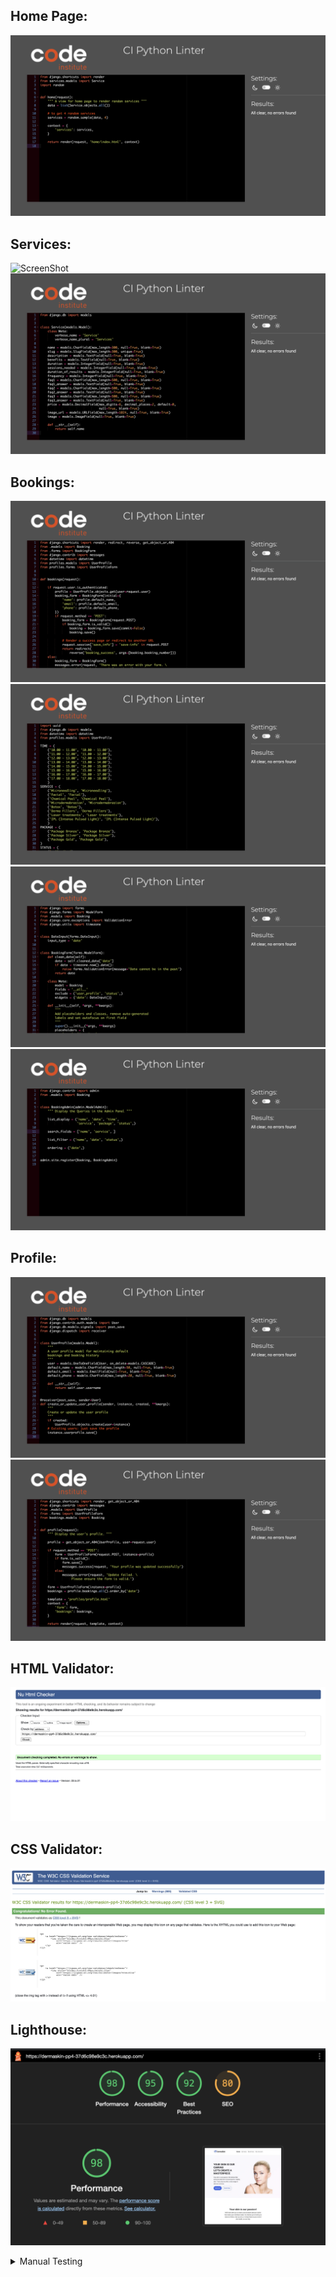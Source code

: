 ## Home Page:

![ScreenShot](./documents/readme_images/home-view.png)

## Services:

![ScreenShot](./documents/readme_images/service-view.png)
![ScreenShot](./documents/readme_images/service-model.png)

## Bookings:

![ScreenShot](./documents/readme_images/booking-view.png)
![ScreenShot](./documents/readme_images/booking-model.png)
![ScreenShot](./documents/readme_images/booking-form.png)
![ScreenShot](./documents/readme_images/booking-admin.png)

## Profile:

![ScreenShot](./documents/readme_images/user-model.png)
![ScreenShot](./documents/readme_images/user-view.png)

## HTML Validator:

![ScreenShot](./documents/readme_images/HTML.png)

## CSS Validator:

![ScreenShot](./documents/readme_images/CSS.png)

## Lighthouse:

![ScreenShot](./documents/readme_images/lighthouse.png)


<details>
<summary>Manual Testing</summary>

<meta http-equiv="Content-Type" content="text/html; charset=utf-8">
<link type="text/css" rel="stylesheet" href="resources/sheet.css">
<style type="text/css">
    .ritz .waffle a {
        color: inherit;
    }
    .ritz .waffle .s4 {
        background-color: #0d1117;
        text-align: left;
        color: #e6edf3;
        font-family: 'Arial';
        font-size: 12pt;
        vertical-align: bottom;
        white-space: normal;
        overflow: hidden;
        word-wrap: break-word;
        direction: ltr;
        padding: 2px 3px 2px 3px;
    }
    .ritz .waffle .s0 {
        background-color: #0d1117;
        text-align: center;
        font-weight: bold;
        color: #e6edf3;
        font-family: 'docs--apple-system', Arial;
        font-size: 12pt;
        vertical-align: bottom;
        white-space: normal;
        overflow: hidden;
        word-wrap: break-word;
        direction: ltr;
        padding: 2px 3px 2px 3px;
    }
    .ritz .waffle .s1 {
        background-color: #0d1117;
        text-align: center;
        font-weight: bold;
        color: #e6edf3;
        font-family: 'docs--apple-system', Arial;
        font-size: 12pt;
        vertical-align: bottom;
        white-space: nowrap;
        direction: ltr;
        padding: 2px 3px 2px 3px;
    }
    .ritz .waffle .s3 {
        background-color: #0d1117;
        text-align: left;
        color: #e6edf3;
        font-family: 'docs--apple-system', Arial;
        font-size: 12pt;
        vertical-align: bottom;
        white-space: nowrap;
        direction: ltr;
        padding: 2px 3px 2px 3px;
    }
    .ritz .waffle .s2 {
        background-color: #0d1117;
        text-align: left;
        color: #e6edf3;
        font-family: 'docs--apple-system', Arial;
        font-size: 12pt;
        vertical-align: bottom;
        white-space: normal;
        overflow: hidden;
        word-wrap: break-word;
        direction: ltr;
        padding: 2px 3px 2px 3px;
    }
</style>
<div class="ritz grid-container" dir="ltr">
    <table class="waffle" cellspacing="0" cellpadding="0">
        <tbody>
            <tr style="height: 20px"><td class="s0" dir="ltr">Feature</td>
                <td class="s0" dir="ltr">Expected Outcome</td>
                <td class="s0" dir="ltr">Testing Performed</td>
                <td class="s0" dir="ltr">Result</td>
                <td class="s1" dir="ltr">Pass/Fail</td>
            </tr>
            <tr style="height: 20px"><td class="s2" dir="ltr">Navbar</td>
                <td class="s2"></td>
                <td class="s2"></td>
                <td class="s2"></td>
                <td class="s3"></td>
            </tr>
            <tr style="height: 20px"><td class="s2"></td>
                <td class="s2"></td>
                <td class="s2"></td>
                <td class="s2"></td>
                <td class="s3"></td>
            </tr>
            <tr style="height: 20px"><td class="s2" dir="ltr">Register Link (only shown if User not logged in)</td>
                <td class="s2" dir="ltr">When clicked the user will be redirected to the Register page.</td>
                <td class="s2" dir="ltr">Clicked link</td>
                <td class="s2" dir="ltr">Redirected to the register page.</td>
                <td class="s3" dir="ltr">Pass</td>
            </tr>
            <tr style="height: 20px"><td class="s2" dir="ltr">Login Link (only shown if User not logged in)</td>
                <td class="s2" dir="ltr">When clicked the user will be redirected to the Login page.</td>
                <td class="s2" dir="ltr">Clicked link</td>
                <td class="s2" dir="ltr">Redirected to the login page.</td>
                <td class="s3" dir="ltr">Pass</td>
            </tr>
            <tr style="height: 20px"><td class="s4" dir="ltr">Home Link / Logo</td>
                <td class="s2" dir="ltr">When clicked the user will be redirected to the home page.</td>
                <td class="s2" dir="ltr">Clicked link</td>
                <td class="s2" dir="ltr">Redirected to the home page</td>
                <td class="s3" dir="ltr">Pass</td>
            </tr>
            <tr style="height: 20px"><td class="s4" dir="ltr">Logout Link (Logged in users only)</td>
                <td class="s4" dir="ltr">When clicked the user will be redirected to the Logout page and a message
                    displayed to let the user know they will be logged out. On cliking Sing Out, they receive a success
                    message and are logged out.</td>
                <td class="s2" dir="ltr">Clicked link</td>
                <td class="s4" dir="ltr">Redirected to home page and alert message displayed to let me know I have been
                    logged out</td>
                <td class="s3" dir="ltr">Pass</td>
            </tr>
            <tr style="height: 20px"><td class="s4" dir="ltr"></td>
                <td class="s2"></td>
                <td class="s2"></td>
                <td class="s2"></td>
                <td class="s3"></td>
            </tr>
            <tr style="height: 20px"><td class="s4" dir="ltr">Footer</td>
                <td class="s2" dir="ltr"></td>
                <td class="s2" dir="ltr"></td>
                <td class="s2" dir="ltr"></td>
                <td class="s3" dir="ltr"></td>
            </tr>
            <tr style="height: 20px"><td class="s2" dir="ltr"></td>
                <td class="s2" dir="ltr"></td>
                <td class="s2" dir="ltr"></td>
                <td class="s2" dir="ltr"></td>
                <td class="s3" dir="ltr"></td>
            </tr>
            <tr style="height: 20px"><td class="s4" dir="ltr">Menu links</td>
                <td class="s4" dir="ltr">When clicked the user will be redirected to Services/Book Now/My Profile</td>
                <td class="s2" dir="ltr">Clicked link</td>
                <td class="s4" dir="ltr">When clicked the user will be redirected to Services/Book Now/My Profile</td>
                <td class="s3" dir="ltr"></td>
            </tr>
            <tr style="height: 20px"><td class="s2" dir="ltr">Facebook icon</td>
                <td class="s2" dir="ltr">When clicked the user will be redirected to Facebook on a new browser page.
                </td>
                <td class="s2" dir="ltr">Clicked icon</td>
                <td class="s2" dir="ltr">Redirected to Facebook on a new browser page.</td>
                <td class="s3" dir="ltr">Pass</td>
            </tr>
            <tr style="height: 20px"><td class="s2" dir="ltr">Instagram icon</td>
                <td class="s2" dir="ltr">When clicked the user will be redirected to Instagram on a new browser page.
                </td>
                <td class="s2" dir="ltr">Clicked icon</td>
                <td class="s2" dir="ltr">Redirected to Instagram on a new browser page.</td>
                <td class="s3" dir="ltr">Pass</td>
            </tr>
            <tr style="height: 20px">
                <td class="s4" dir="ltr">YouTube icon</td>
                <td class="s2" dir="ltr">When clicked the user will be redirected to Twitter on a new browser page.</td>
                <td class="s2" dir="ltr">Clicked icon</td>
                <td class="s4" dir="ltr">Redirected to YouTube on a new browser page.</td>
                <td class="s3" dir="ltr">Pass</td>
            </tr>
            <tr style="height: 20px">
                <td class="s2"></td>
                <td class="s2"></td>
                <td class="s2"></td>
                <td class="s2"></td>
                <td class="s3"></td>
            </tr>
            <tr style="height: 20px">
                <td class="s2" dir="ltr">Login Page</td>
                <td class="s2"></td>
                <td class="s2"></td>
                <td class="s2"></td>
                <td class="s3"></td>
            </tr>
            <tr style="height: 20px">
                <td class="s2"></td>
                <td class="s2"></td>
                <td class="s2"></td>
                <td class="s2"></td>
                <td class="s3"></td>
            </tr>
            <tr style="height: 20px">
                <td class="s4" dir="ltr">Register link</td>
                <td class="s2" dir="ltr">When clicked the user will be redirected to the register page.</td>
                <td class="s2" dir="ltr">Clicked link</td>
                <td class="s2" dir="ltr">Redirected to the register page</td>
                <td class="s3" dir="ltr">Pass</td>
            </tr>
            <tr style="height: 20px">
                <td class="s2" dir="ltr">Username input - empty</td>
                <td class="s2" dir="ltr">This is a required field so the form should not submit if empty</td>
                <td class="s2" dir="ltr">Tried to submit the form with this field empty</td>
                <td class="s2" dir="ltr">Tooltip tells me this field is required</td>
                <td class="s3" dir="ltr">Pass</td>
            </tr>
            <tr style="height: 20px">
                <td class="s2" dir="ltr">Password input empty</td>
                <td class="s2" dir="ltr">This is a required field so the form should not submit if empty</td>
                <td class="s2" dir="ltr">Tried to submit the form with this field empty</td>
                <td class="s2" dir="ltr">tooltip tells me this field is required</td>
                <td class="s3" dir="ltr">Pass</td>
            </tr>
            <tr style="height: 20px">
                <td class="s4" dir="ltr">Login button</td>
                <td class="s4" dir="ltr">Returns User to Home page Logout and My Profile option in Account. Alert
                    message shown welcoming the user and User Greeting visible in the navbar</td>
                <td class="s2" dir="ltr">Submitted form</td>
                <td class="s4" dir="ltr">Redirected to the Home page and alert message shown</td>
                <td class="s3" dir="ltr">Pass</td>
            </tr>
            <tr style="height: 20px">
                <td class="s2" dir="ltr">Incorrect username or password used</td>
                <td class="s4" dir="ltr">An alert message should display saying username/password incorrect - this is
                    defensive programming - not letting user know which input is incorrect</td>
                <td class="s2" dir="ltr">Incorrect username/password entered</td>
                <td class="s4" dir="ltr">Alert message to let the user know they have entered an incorrect
                    username/password</td>
                <td class="s3" dir="ltr">Pass</td>
            </tr>
            <tr style="height: 20px">
                <td class="s2"></td>
                <td class="s2"></td>
                <td class="s2"></td>
                <td class="s2"></td>
                <td class="s3"></td>
            </tr>
            <tr style="height: 20px">
                <td class="s2" dir="ltr">Register Page</td>
                <td class="s2"></td>
                <td class="s2"></td>
                <td class="s2"></td>
                <td class="s3"></td>
            </tr>
            <tr style="height: 20px">
                <td class="s2"></td>
                <td class="s2"></td>
                <td class="s2"></td>
                <td class="s2"></td>
                <td class="s3"></td>
            </tr>
            <tr style="height: 20px">
                <td class="s2" dir="ltr">Username input</td>
                <td class="s2" dir="ltr">Required field, user will be prompted if left blank</td>
                <td class="s2" dir="ltr">Left blank</td>
                <td class="s2" dir="ltr">tooltip lets the user know this is required field</td>
                <td class="s3" dir="ltr">Pass</td>
            </tr>
            <tr style="height: 20px">
                <td class="s2" dir="ltr">Username input - empty</td>
                <td class="s2" dir="ltr">The username is a required field, so should not submit with no value</td>
                <td class="s2" dir="ltr">Tried to submit form with no value entered</td>
                <td class="s2" dir="ltr">Tooltip lets user know this value is required</td>
                <td class="s3" dir="ltr">Pass</td>
            </tr>
            <tr style="height: 20px">
                <td class="s2" dir="ltr">Email input</td>
                <td class="s2" dir="ltr">The email input is not a required field, but if used must be an email address
                    format</td>
                <td class="s2" dir="ltr">Entered plain text</td>
                <td class="s2" dir="ltr">Tooltip tells user to use an email address here</td>
                <td class="s3" dir="ltr">Pass</td>
            </tr>
            <tr style="height: 20px">
                <td class="s2" dir="ltr">Password input</td>
                <td class="s2" dir="ltr">This field should be at least 8 characters long</td>
                <td class="s2" dir="ltr">Entered password less than 5 characters long</td>
                <td class="s2" dir="ltr">Tooltip tells user the password should be at least 8 characters long</td>
                <td class="s3" dir="ltr">Pass</td>
            </tr>
            <tr style="height: 20px">
                <td class="s2" dir="ltr">Password input - empty</td>
                <td class="s2" dir="ltr">The password is a required field, so should not submit with no value</td>
                <td class="s2" dir="ltr">Tried to submit form with no value entered</td>
                <td class="s2" dir="ltr">Tooltip lets user know this value is required</td>
                <td class="s3" dir="ltr">Pass</td>
            </tr>
            <tr style="height: 20px">
                <td class="s2" dir="ltr">Register button</td>
                <td class="s4" dir="ltr">Should redirect user to the Home page as a Registered and Logged in user, and a
                    successful alert message</td>
                <td class="s2" dir="ltr">Created new user and submitted form</td>
                <td class="s4" dir="ltr">Redirected to the home page and alert message shown</td>
                <td class="s3" dir="ltr">Pass</td>
            </tr>
            <tr style="height: 20px">
                <td class="s2"></td>
                <td class="s2"></td>
                <td class="s2"></td>
                <td class="s2"></td>
                <td class="s3"></td>
            </tr>
            <tr style="height: 20px">
                <td class="s4" dir="ltr">Services</td>
                <td class="s2"></td>
                <td class="s2"></td>
                <td class="s2"></td>
                <td class="s3"></td>
            </tr>
            <tr style="height: 20px">
                <td class="s2"></td>
                <td class="s2"></td>
                <td class="s2"></td>
                <td class="s2"></td>
                <td class="s3"></td>
            </tr>
            <tr style="height: 20px">
                <td class="s4" dir="ltr">Edit/Delete buttons visible if admin if authenticated</td>
                <td class="s4" dir="ltr">The Edit / Delete buttons show only for admin when authenticated</td>
                <td class="s2" dir="ltr">Visual test</td>
                <td class="s4" dir="ltr">Edit/Delete buttons visible if admin if authenticated</td>
                <td class="s3" dir="ltr">Pass</td>
            </tr>
            <tr style="height: 20px">
                <td class="s4" dir="ltr">Edit button</td>
                <td class="s4" dir="ltr">Edit button redirects admin to edit_service page</td>
                <td class="s2" dir="ltr">Clicked button</td>
                <td class="s4" dir="ltr">Edit button redirects admin to edit_service page</td>
                <td class="s3" dir="ltr">Pass</td>
            </tr>
            <tr style="height: 20px">
                <td class="s4" dir="ltr">Delete button</td>
                <td class="s4" dir="ltr">Delete button redirects admin to services page and deletes the service</td>
                <td class="s2" dir="ltr">Clicked button</td>
                <td class="s4" dir="ltr">Delete button redirects admin to services page and deletes the service</td>
                <td class="s3" dir="ltr">Pass</td>
            </tr>
            <tr style="height: 20px">
                <td class="s4" dir="ltr">When clicking on Services the services page renders</td>
                <td class="s4" dir="ltr">When the user clicks this link they should be taken to the services page</td>
                <td class="s2" dir="ltr">Clicked button</td>
                <td class="s4" dir="ltr">Redirected to services page</td>
                <td class="s3" dir="ltr">Pass</td>
            </tr>
            <tr style="height: 20px">
                <td class="s4" dir="ltr">Service detail page</td>
                <td class="s4" dir="ltr">When user clicks Read More button it is redirected to Service detail page</td>
                <td class="s2" dir="ltr">Clicked button</td>
                <td class="s4" dir="ltr">Service detail page renders for the correct service</td>
                <td class="s3" dir="ltr">Pass</td>
            </tr>
            <tr style="height: 20px">
                <td class="s4" dir="ltr">Data renders correctly</td>
                <td class="s4" dir="ltr">When service detail page renders, the data shown is correct and specific to the
                    product</td>
                <td class="s4" dir="ltr">Visual test</td>
                <td class="s4" dir="ltr">Data rendered is spesific to rendered product</td>
                <td class="s3" dir="ltr">Pass</td>
            </tr>
            <tr style="height: 20px">
                <td class="s4" dir="ltr">Toggle FAQ accordion</td>
                <td class="s4" dir="ltr">When clicked on FAQ questions the body of the accordion is expanding</td>
                <td class="s4" dir="ltr">Clicked header</td>
                <td class="s4" dir="ltr">When clicked on FAQ questions the body of the accordion is expanding</td>
                <td class="s3" dir="ltr">Pass</td>
            </tr>
            <tr style="height: 20px">
                <td class="s2"></td>
                <td class="s2"></td>
                <td class="s2"></td>
                <td class="s2"></td>
                <td class="s3"></td>
            </tr>
            <tr style="height: 20px">
                <td class="s4" dir="ltr">Booking Page</td>
                <td class="s2" dir="ltr"></td>
                <td class="s2" dir="ltr"></td>
                <td class="s2" dir="ltr"></td>
                <td class="s3" dir="ltr"></td>
            </tr>
            <tr style="height: 20px">
                <td class="s2" dir="ltr"></td>
                <td class="s2" dir="ltr"></td>
                <td class="s2" dir="ltr"></td>
                <td class="s2" dir="ltr"></td>
                <td class="s3" dir="ltr"></td>
            </tr>
            <tr style="height: 20px">
                <td class="s4" dir="ltr">Booking page renders</td>
                <td class="s4" dir="ltr">When link is clicked the page is rendering correctly </td>
                <td class="s2" dir="ltr">Clicked button</td>
                <td class="s4" dir="ltr">When link is clicked the page is rendering correctly </td>
                <td class="s3" dir="ltr">Pass</td>
            </tr>
            <tr style="height: 20px">
                <td class="s4" dir="ltr">Form data</td>
                <td class="s4" dir="ltr">If user is authenticated and has updated profile data forms should be prefilled
                </td>
                <td class="s4" dir="ltr">Visual test</td>
                <td class="s4" dir="ltr">Form is prefilled when user is authenticated with the users data</td>
                <td class="s3" dir="ltr">Pass</td>
            </tr>
            <tr style="height: 20px">
                <td class="s4" dir="ltr">Submit</td>
                <td class="s4" dir="ltr">On submit the form should save the data and redirect to susccess page</td>
                <td class="s2" dir="ltr">Clicked button</td>
                <td class="s4" dir="ltr">Redirected to success page and alert message received with booking number</td>
                <td class="s3" dir="ltr">Pass</td>
            </tr>
            <tr style="height: 20px">
                <td class="s4" dir="ltr">Submit form with past date</td>
                <td class="s4" dir="ltr">The form should raise an error and return the form</td>
                <td class="s2" dir="ltr">Clicked button</td>
                <td class="s4" dir="ltr">Error was raised in the form and the data wasn&#39;t saved</td>
                <td class="s3" dir="ltr">Pass</td>
            </tr>
            <tr style="height: 20px">
                <td class="s4" dir="ltr">Success page</td>
                <td class="s4" dir="ltr">When rendered it should show details of the booking (name, date, time, etc</td>
                <td class="s4" dir="ltr">Visual test</td>
                <td class="s4" dir="ltr">Success page renders with the correct data from the form submit</td>
                <td class="s3" dir="ltr">Pass</td>
            </tr>
            <tr style="height: 20px">
                <td class="s2"></td>
                <td class="s2"></td>
                <td class="s2"></td>
                <td class="s2"></td>
                <td class="s3"></td>
            </tr>
            <tr style="height: 20px">
                <td class="s4" dir="ltr">Booking Management</td>
                <td class="s2"></td>
                <td class="s2"></td>
                <td class="s2"></td>
                <td class="s3"></td>
            </tr>
            <tr style="height: 20px">
                <td class="s2"></td>
                <td class="s2"></td>
                <td class="s2"></td>
                <td class="s2"></td>
                <td class="s3"></td>
            </tr>
            <tr style="height: 20px">
                <td class="s4" dir="ltr">Page renders</td>
                <td class="s4" dir="ltr">When authenticated as admin, Booking Management Button should be visible and
                    when clicked to redirect admin to the page </td>
                <td class="s4" dir="ltr">Clicked link</td>
                <td class="s4" dir="ltr">Booking Management page renders correctly and table woth bookings data is
                    visible</td>
                <td class="s3" dir="ltr">Pass</td>
            </tr>
            <tr style="height: 20px">
                <td class="s4" dir="ltr">Bookings dates</td>
                <td class="s4" dir="ltr">In booking management page only future booking should be visible</td>
                <td class="s4" dir="ltr">Visual Test</td>
                <td class="s4" dir="ltr">Only future booking visible in the table and ordered by date</td>
                <td class="s3" dir="ltr">Pass</td>
            </tr>
            <tr style="height: 20px">
                <td class="s4" dir="ltr">Profile page</td>
                <td class="s4" dir="ltr">On rendering the oage should have a form with user data and booking history
                </td>
                <td class="s4" dir="ltr">Clicked Link</td>
                <td class="s4" dir="ltr">On loading the page has the form and the booking history</td>
                <td class="s3" dir="ltr">Pass</td>
            </tr>
            <tr style="height: 20px">
                <td class="s4" dir="ltr">Update Profile</td>
                <td class="s4" dir="ltr">When button is clicked information should be saved </td>
                <td class="s4" dir="ltr">Clicked Update button</td>
                <td class="s4" dir="ltr">Once clicked the information is saved and alert success message appears</td>
                <td class="s3" dir="ltr">Pass</td>
            </tr>
        </tbody>
    </table>
</div>

<details>